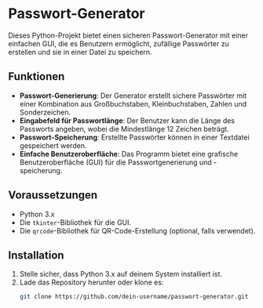 # Passwort-Generator

Dieses Python-Projekt bietet einen sicheren Passwort-Generator mit einer einfachen GUI, die es Benutzern ermöglicht, zufällige Passwörter zu erstellen und sie in einer Datei zu speichern.

## Funktionen

- **Passwort-Generierung**: Der Generator erstellt sichere Passwörter mit einer Kombination aus Großbuchstaben, Kleinbuchstaben, Zahlen und Sonderzeichen.
- **Eingabefeld für Passwortlänge**: Der Benutzer kann die Länge des Passworts angeben, wobei die Mindestlänge 12 Zeichen beträgt.
- **Passwort-Speicherung**: Erstellte Passwörter können in einer Textdatei gespeichert werden.
- **Einfache Benutzeroberfläche**: Das Programm bietet eine grafische Benutzeroberfläche (GUI) für die Passwortgenerierung und -speicherung.

## Voraussetzungen

- Python 3.x
- Die `tkinter`-Bibliothek für die GUI.
- Die `qrcode`-Bibliothek für QR-Code-Erstellung (optional, falls verwendet).

## Installation

1. Stelle sicher, dass Python 3.x auf deinem System installiert ist. 
2. Lade das Repository herunter oder klone es:
   ```bash
   git clone https://github.com/dein-username/passwort-generator.git
